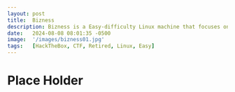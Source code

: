 ```yaml
---
layout: post
title:  Bizness
description: Bizness is a Easy-difficulty Linux machine that focuses on a CVE...
date:   2024-08-08 08:01:35 -0500
image:  '/images/bizness01.jpg'
tags:   [HackTheBox, CTF, Retired, Linux, Easy]
---
```

# Place Holder 